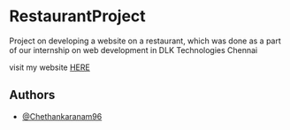 
# RestaurantProject

Project on developing a website on a restaurant, which was done as a part of our internship on web development in DLK Technologies Chennai  

visit my website [HERE](reprojectchethan.netlify.app)


## Authors

- [@Chethankaranam96](https://www.github.com/Chethankaranam96)

